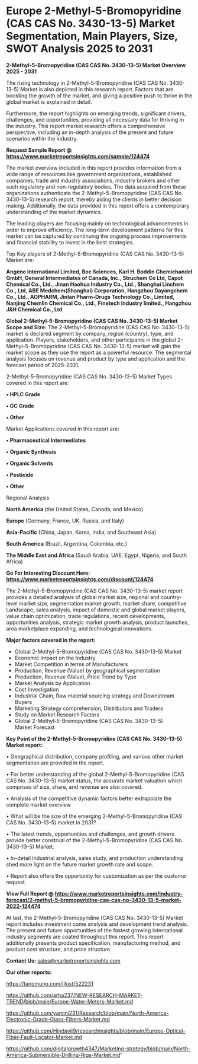 # Europe 2-Methyl-5-Bromopyridine (CAS CAS No. 3430-13-5) Market Segmentation, Main Players, Size, SWOT Analysis 2025 to 2031

<Strong> 2-Methyl-5-Bromopyridine (CAS CAS No. 3430-13-5) Market Overview 2025 - 2031</strong>

The rising technology in 2-Methyl-5-Bromopyridine (CAS CAS No. 3430-13-5) Market is also depicted in this research report. Factors that are boosting the growth of the market, and giving a positive push to thrive in the global market is explained in detail.

Furthermore, the report highlights on emerging trends, significant drivers, challenges, and opportunities, providing all necessary data for thriving in the industry. This report market research offers a comprehensive perspective, including an in-depth analysis of the present and future scenarios within the industry.

<strong>Request Sample Report @ <a href=https://www.marketreportsinsights.com/sample/124474>https://www.marketreportsinsights.com/sample/124474</a></strong>

The market overview included in this report provides information from a wide range of resources like government organizations, established companies, trade and industry associations, industry brokers and other such regulatory and non-regulatory bodies. The data acquired from these organizations authenticate the 2-Methyl-5-Bromopyridine (CAS CAS No. 3430-13-5) research report, thereby aiding the clients in better decision making. Additionally, the data provided in this report offers a contemporary understanding of the market dynamics.

The leading players are focusing mainly on technological advancements in order to improve efficiency. The long-term development patterns for this market can be captured by continuing the ongoing process improvements and financial stability to invest in the best strategies.

Top Key players of 2-Methyl-5-Bromopyridine (CAS CAS No. 3430-13-5) Market are:

<strong>Angene International Limited, Boc Sciences, Karl H. Boddin Chemiehandel GmbH, General Intermediates of Canada, Inc., Struchem Co Ltd, Capot Chemical Co., Ltd., Jinan Haohua Industry Co., Ltd., Shanghai Linchem Co., Ltd, ABE Medchem(Shanghai) Corporation, Hangzhou Dayangchem Co., Ltd., AOPHARM, Jinlan Pharm-Drugs Technology Co., Limited, Nanjing Chemlin Chemical Co., Ltd., Finetech Industry limited., Hangzhou J&H Chemical Co., Ltd</strong>

<strong><b>Global 2-Methyl-5-Bromopyridine (CAS CAS No. 3430-13-5) Market Scope and Size:</b></strong>
The 2-Methyl-5-Bromopyridine (CAS CAS No. 3430-13-5) market is declared segment by company, region (country), type, and application. Players, stakeholders, and other participants in the global 2-Methyl-5-Bromopyridine (CAS CAS No. 3430-13-5) market will gain the market scope as they use the report as a powerful resource. The segmental analysis focuses on revenue and product by type and application and the forecast period of 2025-2031.

2-Methyl-5-Bromopyridine (CAS CAS No. 3430-13-5) Market Types covered in this report are:

<strong>• HPLC Grade

• GC Grade

• Other</strong>

Market Applications covered in this report are:

<strong>• Pharmaceutical Intermediates

• Organic Synthesis

• Organic Solvents

• Pesticide

• Other</strong> 

Regional Analysis

<strong>North America</strong> (the United States, Canada, and Mexico)

<strong>Europe</strong> (Germany, France, UK, Russia, and Italy)

<strong>Asia-Pacific</strong> (China, Japan, Korea, India, and Southeast Asia)

<strong>South America</strong> (Brazil, Argentina, Colombia, etc.)

<strong>The Middle East and Africa</strong> (Saudi Arabia, UAE, Egypt, Nigeria, and South Africa)

<strong>Go For Interesting Discount Here: <a href=https://www.marketreportsinsights.com/discount/124474>https://www.marketreportsinsights.com/discount/124474</a></strong>

The 2-Methyl-5-Bromopyridine (CAS CAS No. 3430-13-5) market report provides a detailed analysis of global market size, regional and country-level market size, segmentation market growth, market share, competitive Landscape, sales analysis, impact of domestic and global market players, value chain optimization, trade regulations, recent developments, opportunities analysis, strategic market growth analysis, product launches, area marketplace expanding, and technological innovations.

<strong><b>Major factors covered in the report:</b></strong>
<ul>
  <li>Global 2-Methyl-5-Bromopyridine (CAS CAS No. 3430-13-5) Market </li>
  <li>Economic Impact on the Industry</li>
  <li>Market Competition in terms of Manufacturers</li>
  <li>Production, Revenue (Value) by geographical segmentation</li>
  <li>Production, Revenue (Value), Price Trend by Type</li>
  <li>Market Analysis by Application</li>
  <li>Cost Investigation</li>
  <li>Industrial Chain, Raw material sourcing strategy and Downstream Buyers</li>
  <li>Marketing Strategy comprehension, Distributors and Traders</li>
  <li>Study on Market Research Factors</li>
  <li>Global 2-Methyl-5-Bromopyridine (CAS CAS No. 3430-13-5) Market Forecast</li>
</ul>

<strong><b>Key Point of the 2-Methyl-5-Bromopyridine (CAS CAS No. 3430-13-5) Market report:</b></strong>

• Geographical distribution, company profiling, and various other market segmentation are provided in the report.

• For better understanding of the global 2-Methyl-5-Bromopyridine (CAS CAS No. 3430-13-5) market status, the accurate market valuation which comprises of size, share, and revenue are also covered.

• Analysis of the competitive dynamic factors better extrapolate the complete market overview

• What will be the size of the emerging 2-Methyl-5-Bromopyridine (CAS CAS No. 3430-13-5) market in 2031?

• The latest trends, opportunities and challenges, and growth drivers provide better construal of the 2-Methyl-5-Bromopyridine (CAS CAS No. 3430-13-5) Market.

• In-detail industrial analysis, sales study, and production understanding shed more light on the future market growth rate and scope.

• Report also offers the opportunity for customization as per the customer request.

<strong><b>View Full Report @ <a href=https://www.marketreportsinsights.com/industry-forecast/2-methyl-5-bromopyridine-cas-cas-no-3430-13-5-market-2022-124474>https://www.marketreportsinsights.com/industry-forecast/2-methyl-5-bromopyridine-cas-cas-no-3430-13-5-market-2022-124474</a></b></strong>


At last, the 2-Methyl-5-Bromopyridine (CAS CAS No. 3430-13-5) Market report includes investment come analysis and development trend analysis. The present and future opportunities of the fastest growing international industry segments are coated throughout this report. This report additionally presents product specification, manufacturing method, and product cost structure, and price structure.

<strong>Contact Us:</strong>
sales@marketreportsinsights.com

<strong>Our other reports:</strong>

<a href=https://tanomuno.com/illust/522231>https://tanomuno.com/illust/522231</a>

<a href=https://github.com/arha237/NEW-RESEARCH-MARKET-TREND/blob/main/Europe-Water-Meters-Market.md>https://github.com/arha237/NEW-RESEARCH-MARKET-TREND/blob/main/Europe-Water-Meters-Market.md</a>

<a href=https://github.com/yamini231/Research/blob/main/North-America-Electronic-Grade-Glass-Fibers-Market.md>https://github.com/yamini231/Research/blob/main/North-America-Electronic-Grade-Glass-Fibers-Market.md</a>

<a href=https://github.com/Hindavii9/researchinsights/blob/main/Europe-Optical-Fiber-Fault-Locator-Market.md>https://github.com/Hindavii9/researchinsights/blob/main/Europe-Optical-Fiber-Fault-Locator-Market.md</a>

<a href=https://github.com/digitalgrowth4347/Marketing-strategy/blob/main/North-America-Submersible-Drilling-Rigs-Market.md>https://github.com/digitalgrowth4347/Marketing-strategy/blob/main/North-America-Submersible-Drilling-Rigs-Market.md</a>"
